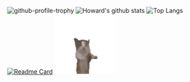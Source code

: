 ![github-profile-trophy](https://github-profile-trophy.vercel.app/?username=zamhown&theme=discord)
![Howard's github stats](https://github-readme-stats.vercel.app/api?username=zamhown&show_icons=true&theme=transparent&include_all_commits=true&count_private=true&line_height=20)
![Top Langs](https://github-readme-stats.vercel.app/api/top-langs/?username=zamhown&theme=transparent&layout=compact&hide=css,html,vue,plpgsql)
[![Readme Card](https://github-readme-stats.vercel.app/api/pin/?username=visactor&repo=vchart&theme=transparent)](https://github.com/visactor/vchart)
<img src="https://github.com/zamhown/zamhown/blob/main/happy_cat.gif" alt="cat" style="height:140px;"/>
